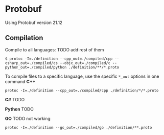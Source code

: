 # Protobuf
Using Protobuf version 21.12
## Compilation
Compile to all languages: TODO add rest of them
```
$ protoc -I=./definition --cpp_out=./compiled/cpp --csharp_out=./compiled/cs --objc_out=./compiled/c --python_out=./compiled/python ./definition/**/*.proto
```
To compile files to a specific language, use the specific `*_out` options in one command
**C++**
```
protoc -I=./definition --cpp_out=./compiled/cpp ./definition/*/*.proto
```

**C#**
TODO

**Python**
TODO

**GO** TODO not working
```
protoc -I=./definition --go_out=./compiled/go ./definition/**.proto
```